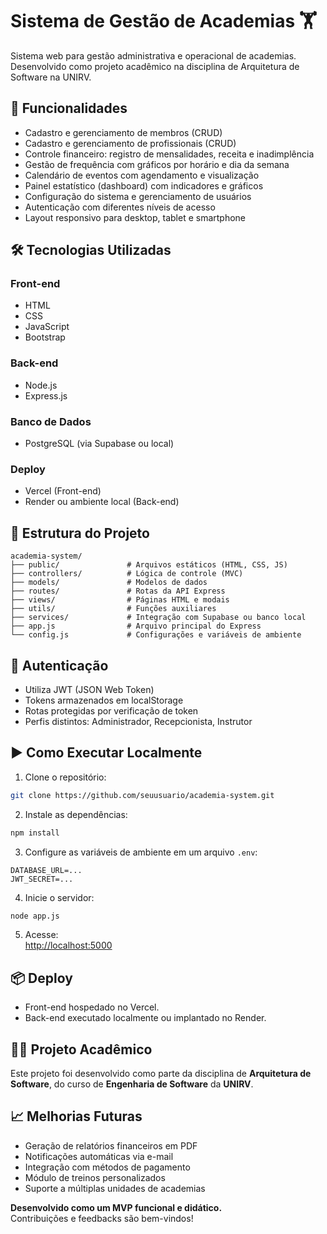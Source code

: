 
# Sistema de Gestão de Academias 🏋️

Sistema web para gestão administrativa e operacional de academias. Desenvolvido como projeto acadêmico na disciplina de Arquitetura de Software na UNIRV.

## 🚀 Funcionalidades

- Cadastro e gerenciamento de membros (CRUD)
- Cadastro e gerenciamento de profissionais (CRUD)
- Controle financeiro: registro de mensalidades, receita e inadimplência
- Gestão de frequência com gráficos por horário e dia da semana
- Calendário de eventos com agendamento e visualização
- Painel estatístico (dashboard) com indicadores e gráficos
- Configuração do sistema e gerenciamento de usuários
- Autenticação com diferentes níveis de acesso
- Layout responsivo para desktop, tablet e smartphone

## 🛠️ Tecnologias Utilizadas

### Front-end
- HTML
- CSS
- JavaScript
- Bootstrap

### Back-end
- Node.js
- Express.js

### Banco de Dados
- PostgreSQL (via Supabase ou local)

### Deploy
- Vercel (Front-end)
- Render ou ambiente local (Back-end)

## 📁 Estrutura do Projeto

```
academia-system/
├── public/               # Arquivos estáticos (HTML, CSS, JS)
├── controllers/          # Lógica de controle (MVC)
├── models/               # Modelos de dados
├── routes/               # Rotas da API Express
├── views/                # Páginas HTML e modais
├── utils/                # Funções auxiliares
├── services/             # Integração com Supabase ou banco local
├── app.js                # Arquivo principal do Express
└── config.js             # Configurações e variáveis de ambiente
```

## 🔐 Autenticação

- Utiliza JWT (JSON Web Token)
- Tokens armazenados em localStorage
- Rotas protegidas por verificação de token
- Perfis distintos: Administrador, Recepcionista, Instrutor

## ▶️ Como Executar Localmente

1. Clone o repositório:

```bash
git clone https://github.com/seuusuario/academia-system.git
```

2. Instale as dependências:

```bash
npm install
```

3. Configure as variáveis de ambiente em um arquivo `.env`:

```env
DATABASE_URL=...
JWT_SECRET=...
```

4. Inicie o servidor:

```bash
node app.js
```

5. Acesse:  
[http://localhost:5000](http://localhost:5000)

## 📦 Deploy

- Front-end hospedado no Vercel.  
- Back-end executado localmente ou implantado no Render.

## 👨‍🎓 Projeto Acadêmico

Este projeto foi desenvolvido como parte da disciplina de **Arquitetura de Software**, do curso de **Engenharia de Software** da **UNIRV**.

## 📈 Melhorias Futuras

- Geração de relatórios financeiros em PDF  
- Notificações automáticas via e-mail  
- Integração com métodos de pagamento  
- Módulo de treinos personalizados  
- Suporte a múltiplas unidades de academias  

**Desenvolvido como um MVP funcional e didático.**  
Contribuições e feedbacks são bem-vindos!
